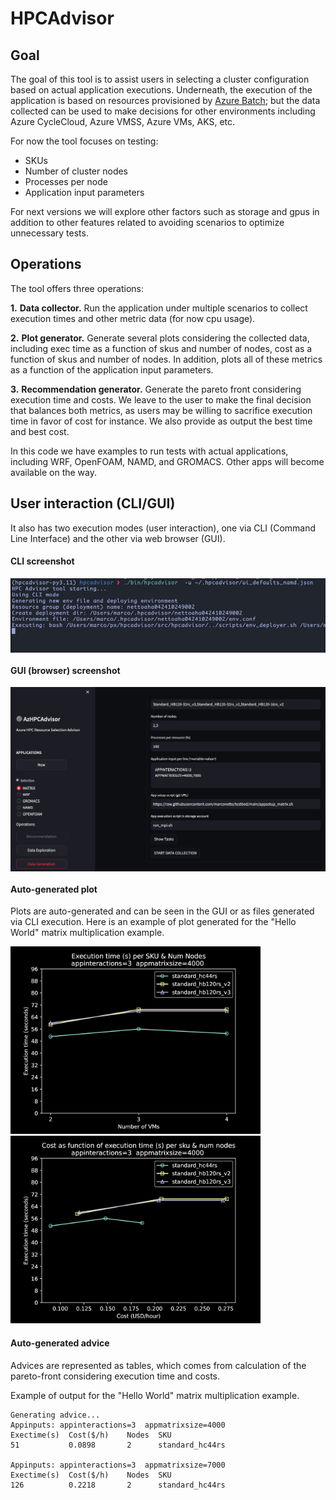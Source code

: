# HPCAdvisor


## Goal


The goal of this tool is to assist users in selecting a cluster configuration
based on actual application executions. Underneath, the execution of the
application is based on resources provisioned by [Azure
Batch](https://learn.microsoft.com/en-us/azure/batch/); but the data collected
can be used to make decisions for other environments including Azure CycleCloud,
Azure VMSS, Azure VMs, AKS, etc.

For now the tool focuses on testing:

- SKUs
- Number of cluster nodes
- Processes per node
- Application input parameters

For next versions we will explore other factors such as storage and gpus in
addition to other features related to avoiding scenarios to optimize unnecessary
tests.


## Operations

The tool offers three operations:

**1.** **Data collector.** Run the application under multiple scenarios to
collect execution times and other metric data (for now cpu usage).

**2.** **Plot generator.** Generate several plots considering the collected
data, including exec time as a function of skus and number of nodes, cost as
a function of skus and number of nodes. In addition, plots all of these metrics
as a function of the application input parameters.

**3.** **Recommendation generator.** Generate the pareto front considering
execution time and costs. We leave to the user to make the final decision that
balances both metrics, as users may be willing to sacrifice execution time in
favor of cost for instance. We also provide as output the best time and best
cost.


In this code we have examples to run tests with actual applications, including
WRF, OpenFOAM, NAMD, and GROMACS. Other apps will become available on the way.

## User interaction (CLI/GUI)

It also has two execution modes (user interaction), one via CLI (Command Line
Interface) and the other via web browser (GUI).


#### CLI screenshot

<img src="./figs/screenshot_cli.png" title="HPCAdvisor CLI" alt="alt text" style="display: block; margin: auto;" />


#### GUI (browser) screenshot

<img src="./figs/screenshot_gui.png" title="HPCAdvisor GUI" alt="alt text" style="display: block; margin: auto;" />


#### Auto-generated plot

Plots are auto-generated and can be seen in the GUI or as files generated via
CLI execution. Here is an example of plot generated for the "Hello World" matrix
multiplication example.


<p float="left">
<img src="./figs/example_exectime_vs_numnodes.png" title="HPCAdvisor plot" alt="alt text" width="400" />
<img src="./figs/example_exectime_vs_cost.png" title="HPCAdvisor plot" alt="alt text" width="400" />
</p>


#### Auto-generated advice

Advices are represented as tables, which comes from calculation of the
pareto-front considering execution time and costs.

Example of output for the "Hello World" matrix multiplication example.

```
Generating advice...
Appinputs: appinteractions=3  appmatrixsize=4000
Exectime(s)  Cost($/h)    Nodes  SKU
51           0.0898       2      standard_hc44rs

Appinputs: appinteractions=3  appmatrixsize=7000
Exectime(s)  Cost($/h)    Nodes  SKU
126          0.2218       2      standard_hc44rs
```




